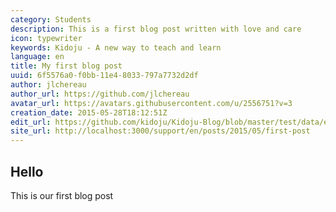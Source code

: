 ```yaml
---
category: Students
description: This is a first blog post written with love and care
icon: typewriter
keywords: Kidoju - A new way to teach and learn
language: en
title: My first blog post
uuid: 6f5576a0-f0bb-11e4-8033-797a7732d2df
author: jlchereau
author_url: https://github.com/jlchereau
avatar_url: https://avatars.githubusercontent.com/u/2556751?v=3
creation_date: 2015-05-28T18:12:51Z
edit_url: https://github.com/kidoju/Kidoju-Blog/blob/master/test/data/en/posts/2015/first-post.md
site_url: http://localhost:3000/support/en/posts/2015/05/first-post
---
```

## Hello
This is our first blog post